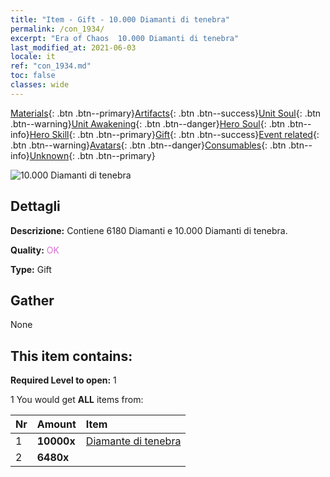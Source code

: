 ```yaml
---
title: "Item - Gift - 10.000 Diamanti di tenebra"
permalink: /con_1934/
excerpt: "Era of Chaos  10.000 Diamanti di tenebra"
last_modified_at: 2021-06-03
locale: it
ref: "con_1934.md"
toc: false
classes: wide
---
```

 [Materials](/ItemsIT/){: .btn .btn--primary}[Artifacts](/ItemsIT/Artifacts/){: .btn .btn--success}[Unit Soul](/ItemsIT/UnitSoul/){: .btn .btn--warning}[Unit Awakening](/ItemsIT/UnitAwakening/){: .btn .btn--danger}[Hero Soul](/ItemsIT/HeroSoul/){: .btn .btn--info}[Hero Skill](/ItemsIT/HeroSkill/){: .btn .btn--primary}[Gift](/ItemsIT/Gift/){: .btn .btn--success}[Event related](/ItemsIT/Events/){: .btn .btn--warning}[Avatars](/ItemsIT/Avatars/){: .btn .btn--danger}[Consumables](/ItemsIT/Consumables/){: .btn .btn--info}[Unknown](/ItemsIT/Unknown/){: .btn .btn--primary}

 ![10.000 Diamanti di tenebra](/images/t/i_10040.png)

## Dettagli
 **Descrizione:** Contiene 6180 Diamanti e 10.000 Diamanti di tenebra.

 **Quality:** <span style="color: #DA70D6">OK</span>

 **Type:** Gift

## Gather

  None

## This item contains:

 **Required Level to open:** 1

 1 You would get **ALL** items  from:

  | Nr | Amount |     Item    |
  |:---|:-------|:------------|
  | 1 |  **10000x** | [Diamante di tenebra](/ItemsIT/con_554/) |  | 
  | 2 |  **6480x** | <i class="fas fa-gem"/> |  | 
